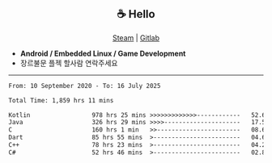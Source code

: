 <h2 align="center"> ☕ Hello </h2>

<p align="center">
  <a href="https://steamcommunity.com/id/Niforances/">Steam</a> |
  <a href="https://gitlab.com/niforances">Gitlab</a>
</p>

 - **Android / Embedded Linux / Game Development**
 - 장르불문 플젝 할사람 연락주세요

------

<!--START_SECTION:waka-->

```txt
From: 10 September 2020 - To: 16 July 2025

Total Time: 1,859 hrs 11 mins

Kotlin                 978 hrs 25 mins >>>>>>>>>>>>>------------   52.63 %
Java                   326 hrs 29 mins >>>>---------------------   17.56 %
C                      160 hrs 1 min   >>-----------------------   08.61 %
Dart                   85 hrs 55 mins  >------------------------   04.62 %
C++                    78 hrs 23 mins  >------------------------   04.22 %
C#                     52 hrs 46 mins  >------------------------   02.84 %
```

<!--END_SECTION:waka-->

